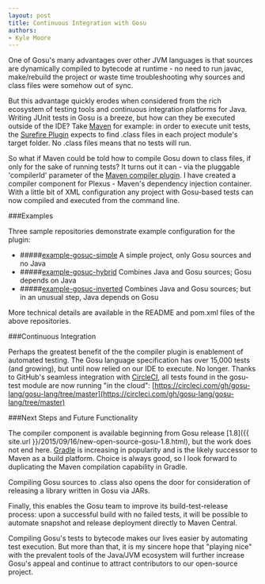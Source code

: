 ```yaml
---
layout: post
title: Continuous Integration with Gosu
authors:
- Kyle Moore
---
```


One of Gosu's many advantages over other JVM languages is that sources are dynamically compiled to bytecode at runtime - no need to run javac, make/rebuild the project or waste time troubleshooting why sources and class files were somehow out of sync.

But this advantage quickly erodes when considered from the rich ecosystem of testing tools and continuous integration platforms for Java. Writing JUnit tests in Gosu is a breeze, but how can they be executed outside of the IDE? Take [Maven](http://maven.apache.org/index.html) for example: in order to execute unit tests, the [Surefire Plugin](http://maven.apache.org/surefire/maven-surefire-plugin/index.html) expects to find .class files in each project module's target folder. No .class files means that no tests will run.

So what if Maven could be told how to compile Gosu down to class files, if only for the sake of running tests? It turns out it can - via the pluggable 'compilerId' parameter of the [Maven compiler plugin](http://maven.apache.org/plugins/maven-compiler-plugin/). I have created a compiler component for Plexus - Maven's dependency injection container. With a little bit of XML configuration any project with Gosu-based tests can now compiled and executed from the command line.

###Examples

Three sample repositories demonstrate example configuration for the plugin:

  * #####[example-gosuc-simple](https://github.com/gosu-lang/example-gosuc-simple) A simple project, only Gosu sources and no Java
  * #####[example-gosuc-hybrid](https://github.com/gosu-lang/example-gosuc-hybrid) Combines Java and Gosu sources; Gosu depends on Java
  * #####[example-gosuc-inverted](https://github.com/gosu-lang/example-gosuc-inverted) Combines Java and Gosu sources; but in an unusual step, Java depends on Gosu

More technical details are available in the README and pom.xml files of the above repositories.

###Continuous Integration

Perhaps the greatest benefit of the the compiler plugin is enablement of automated testing. The Gosu language specification has over 15,000 tests (and growing), but until now relied on our IDE to execute. No longer. Thanks to GitHub's seamless integration with [CircleCI](https://circleci.com/about), all tests found in the gosu-test module are now running "in the cloud": [https://circleci.com/gh/gosu-lang/gosu-lang/tree/master](https://circleci.com/gh/gosu-lang/gosu-lang/tree/master)

###Next Steps and Future Functionality

The compiler component is available beginning from Gosu release [1.8]({{ site.url }}/2015/09/16/new-open-source-gosu-1.8.html), but the work does not end here. [Gradle](http://gradle.org/) is increasing in popularity and is the likely successor to Maven as a build platform. Choice is always good, so I look forward to duplicating the Maven compilation capability in Gradle.

Compiling Gosu sources to .class also opens the door for consideration of releasing a library written in Gosu via JARs.

Finally, this enables the Gosu team to improve its build-test-release process: upon a successful build with no failed tests, it will be possible to automate snapshot and release deployment directly to Maven Central.

Compiling Gosu's tests to bytecode makes our lives easier by automating test execution. But more than that, it is my sincere hope that "playing nice" with the prevalent tools of the Java/JVM ecosystem will further increase Gosu's appeal and continue to attract contributors to our open-source project.
